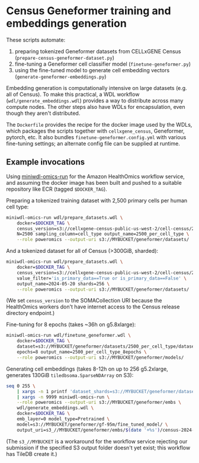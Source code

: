 # Census Geneformer training and embeddings generation

These scripts automate:

1. preparing tokenized Geneformer datasets from CELLxGENE Census (`prepare-census-geneformer-dataset.py`)
2. fine-tuning a Geneformer cell classifier model (`finetune-geneformer.py`)
3. using the fine-tuned model to generate cell embedding vectors (`generate-geneformer-embeddings.py`)

Embedding generation is computationally intensive on large datasets (e.g. all of Census). To make this practical, a WDL workflow (`wdl/generate_embeddings.wdl`) provides a way to distribute across many compute nodes. The other steps also have WDLs for encapsulation, even though they aren't distributed.

The `Dockerfile` provides the recipe for the docker image used by the WDLs, which packages the scripts together with `cellxgene_census`, Geneformer, pytorch, etc. It also bundles `finetune-geneformer.config.yml` with various fine-tuning settings; an alternate config file can be supplied at runtime.

## Example invocations

Using [miniwdl-omics-run](https://github.com/miniwdl-ext/miniwdl-omics-run) for the Amazon HealthOmics workflow service, and assuming the docker image has been built and pushed to a suitable repository like ECR (tagged `$DOCKER_TAG`).

Preparing a tokenized training dataset with 2,500 primary cells per human cell type:

```bash
miniwdl-omics-run wdl/prepare_datasets.wdl \
    docker=$DOCKER_TAG \
    census_version=s3://cellxgene-census-public-us-west-2/cell-census/2023-12-15/soma/ \
    N=2500 sampling_column=cell_type output_name=2500_per_cell_type \
    --role poweromics --output-uri s3://MYBUCKET/geneformer/datasets/
```

And a tokenized dataset for all of Census (>300GiB, sharded):

```bash
miniwdl-omics-run wdl/prepare_datasets.wdl \
    docker=$DOCKER_TAG \
    census_version=s3://cellxgene-census-public-us-west-2/cell-census/2024-05-20/soma/ \
    value_filter='is_primary_data==True or is_primary_data==False' \
    output_name=2024-05-20 shards=256 \
    --role poweromics --output-uri s3://MYBUCKET/geneformer/datasets/
```

(We set `census_version` to the SOMACollection URI because the HealthOmics workers don't have internet access to the Census release directory endpoint.)

Fine-tuning for 8 epochs (takes ~36h on g5.8xlarge):

```bash
miniwdl-omics-run wdl/finetune_geneformer.wdl \
    docker=$DOCKER_TAG \
    dataset=s3://MYBUCKET/geneformer/datasets/2500_per_cell_type/dataset/2500_per_cell_type \
    epochs=8 output_name=2500_per_cell_type_8epochs \
    --role poweromics --output-uri s3://MYBUCKET/geneformer/models/
```

Generating cell embeddings (takes 8-12h on up to 256 g5.2xlarge, generates 130GiB `tiledbsoma.SparseNDArray` on S3):

```bash
seq 0 255 \
    | xargs -n 1 printf 'dataset_shards=s3://MYBUCKET/geneformer/datasets/census-2024-05-20/shard-%03d/\n' \
    | xargs -n 9999 miniwdl-omics-run \
    --role poweromics --output-uri s3://MYBUCKET/geneformer/embs \
    wdl/generate_embeddings.wdl \
    docker=$DOCKER_TAG \
    emb_layer=0 model_type=Pretrained \
    model=s3://MYBUCKET/geneformer/gf-95m/fine_tuned_model/ \
    output_uri=s3_//MYBUCKET/geneformer/embs/$(date '+%s')/census-2024-05-20/
```

(The `s3_//MYBUCKET` is a workaround for the workflow service rejecting our submission if the specified S3 output folder doesn't yet exist; this workflow has TileDB create it.)
